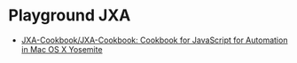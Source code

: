 # Playground JXA

- [JXA-Cookbook/JXA-Cookbook: Cookbook for JavaScript for Automation in Mac OS X Yosemite](https://github.com/JXA-Cookbook/JXA-Cookbook)
